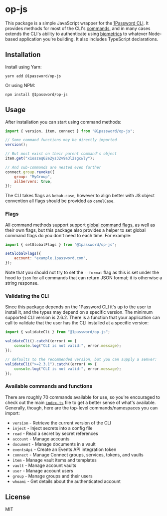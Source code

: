 # op-js

This package is a simple JavaScript wrapper for the [1Password CLI](https://developer.1password.com/docs/cli). It provides methods for most of the CLI's [commands](https://developer.1password.com/docs/cli/reference), and in many cases extends the CLI's ability to authenticate using [biometrics](https://developer.1password.com/docs/cli/about-biometric-unlock) to whatever Node-based application you're building. It also includes TypeScript declarations.

## Installation

Install using Yarn:

```shell
yarn add @1password/op-js
```

Or using NPM:

```shell
npm install @1password/op-js
```

## Usage

After installation you can start using command methods:

```js
import { version, item, connect } from "@1password/op-js";

// Some command functions may be directly imported
version();

// But most exist on their parent command's object
item.get("x1oszeq62e2ys32v9a3l2sgcwly");

// And sub-commands are nested even further
connect.group.revoke({
	group: "MyGroup",
	allServers: true,
});
```

The CLI takes flags as `kebab-case`, however to align better with JS object convention all flags should be provided as `camelCase`.

### Flags

All command methods support support [global command flags](https://developer.1password.com/docs/cli/reference#global-flags), as well as their own flags, but this package also provides a helper to set global command flags do you don't need to each time. For example:

```js
import { setGlobalFlags } from "@1password/op-js";

setGlobalFlags({
	account: "example.1password.com",
});
```

Note that you should not try to set the `--format` flag as this is set under the hood to `json` for all commands that can return JSON format; it is otherwise a string response.

### Validating the CLI

Since this package depends on the 1Password CLI it's up to the user to install it, and the types may depend on a specific version. The minimum supported CLI version is 2.6.2. There is a function that your application can call to validate that the user has the CLI installed at a specific version:

```js
import { validateCli } from "@1password/op-js";

validateCli().catch((error) => {
	console.log("CLI is not valid:", error.message);
});

// defaults to the recommended version, but you can supply a semver:
validateCli(">=2.3.1").catch((error) => {
	console.log("CLI is not valid:", error.message);
});
```

### Available commands and functions

There are roughly 70 commands available for use, so you're encouraged to check out the main [`index.ts`](./src/index.ts) file to get a better sense of what's available. Generally, though, here are the top-level commands/namespaces you can import:

- `version` - Retrieve the current version of the CLI
- `inject` - Inject secrets into a config file
- `read` - Read a secret by secret references
- `account` - Manage accounts
- `document` - Manage documents in a vault
- `eventsApi` - Create an Events API integration token
- `connect` - Manage Connect groups, services, tokens, and vaults
- `item` - Manage vault items and templates
- `vault` - Manage account vaults
- `user` - Manage account users
- `group` - Manage groups and their users
- `whoami` - Get details about the authenticated account

## License

MIT
